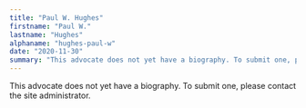 ```yaml
---
title: "Paul W. Hughes"
firstname: "Paul W."
lastname: "Hughes"
alphaname: "hughes-paul-w"
date: "2020-11-30"
summary: "This advocate does not yet have a biography. To submit one, please contact the site administrator."
---
```

This advocate does not yet have a biography. To submit one, please contact the site administrator.

